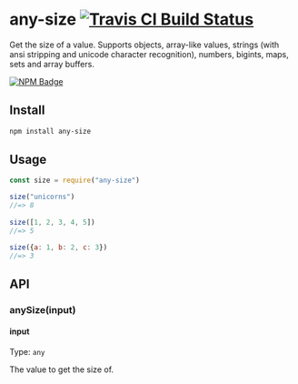 # any-size [![Travis CI Build Status](https://img.shields.io/travis/com/Richienb/any-size/master.svg?style=for-the-badge)](https://travis-ci.com/Richienb/any-size)

Get the size of a value. Supports objects, array-like values, strings (with ansi stripping and unicode character recognition), numbers, bigints, maps, sets and array buffers.

[![NPM Badge](https://nodei.co/npm/any-size.png)](https://npmjs.com/package/any-size)

## Install

```sh
npm install any-size
```

## Usage

```js
const size = require("any-size")

size("unicorns")
//=> 8
 
size([1, 2, 3, 4, 5])
//=> 5

size({a: 1, b: 2, c: 3})
//=> 3
```

## API

### anySize(input)

#### input

Type: `any`

The value to get the size of.
